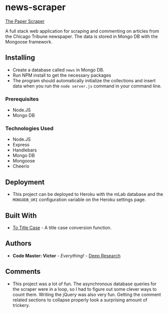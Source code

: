 # news-scraper

[The Paper Scraper](https://the-paper-scraper.herokuapp.com/)

A full stack web application for scraping and commenting on articles from the Chicago Tribune newspaper. The data is stored in Mongo DB with the Mongoose framework.  

## Installing

* Create a database called `news` in Mongo DB.
* Run NPM install to get the necessary packages
* The program should automatically initialize the collections and insert data when you run the `node server.js` command in your command line.

### Prerequisites

* Node.JS
* Mongo DB

### Technologies Used

* Node.JS
* Express
* Handlebars
* Mongo DB
* Mongoose
* Cheerio

## Deployment

* This project can be deployed to Heroku with the mLab database and the `MONGODB_URI` configuration variable on the Heroku settings page.

## Built With

* [To Title Case](https://github.com/gouch/to-title-case/blob/master/to-title-case.js) - A title case conversion function.

## Authors

* **Code Master: Victor** - *Everything!* - [Deep Research](https://github.com/deep-research)

## Comments

* This project was a lot of fun. The asynchronous database queries for the scraper were in a loop, so I had to figure out some clever ways to count them. Writing the jQuery was also very fun. Getting the comment related sections to collapse properly took a surprising amount of trickery.
